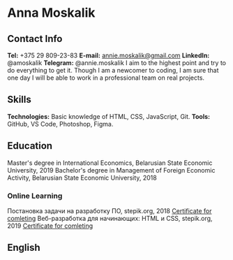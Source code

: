 # Anna Moskalik
## Contact Info
**Tel:** +375 29 809-23-83
**E-mail:** annie.moskalik@gmail.com
**LinkedIn:** @amoskalik
**Telegram:** @annie.moskalik
I aim to the highest point and try to do everything to get it. 
Though I am a newcomer to coding, I am sure that one day I will be able to work in a professional team on real projects.
## Skills
**Technologies:** Basic knowledge of HTML, CSS, JavaScript, Git.
**Tools:** GitHub, VS Code, Photoshop, Figma.
## Education
Master's degree in International Economics, Belarusian State Economic University, 2019
Bachelor's degree in Management of Foreign Economic Activity, Belarusian State Economic University, 2018
### Online Learning
Постановка задачи на разработку ПО, stepik.org, 2018
[Certificate for comleting](https://stepik.org/certificate/6423f217b95972d928ec58bfde33f4190a59aa32.pdf)
Веб-разработка для начинающих: HTML и CSS, stepik.org, 2019
[Certificate for comleting](https://stepik.org/certificate/cf3aad183c0c9ed2ded4b4b923ba5c35465422e2.pdf)
## English